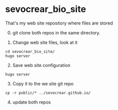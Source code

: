 # sevocrear_bio_site
That's my web site repository where files are stored


0. git clone both repos in the same directory.

1. Change web site files, look at it
```
cd sevocrear_bio_site/
hugo server
```
2. Save web site configuration
```
hugo server
```
3. Copy it to the we site git repo
```
cp -r public/* ../sevocrear.github.io/
```
4. update both repos